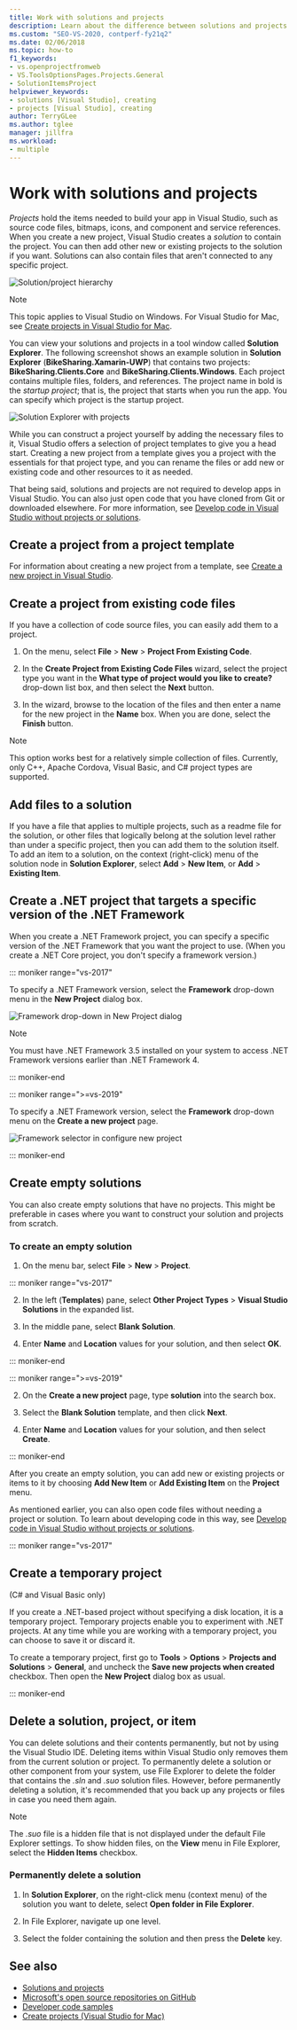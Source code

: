 ```yaml
---
title: Work with solutions and projects
description: Learn about the difference between solutions and projects and how to use them in Visual Studio.
ms.custom: "SEO-VS-2020, contperf-fy21q2"
ms.date: 02/06/2018
ms.topic: how-to
f1_keywords:
- vs.openprojectfromweb
- VS.ToolsOptionsPages.Projects.General
- SolutionItemsProject
helpviewer_keywords:
- solutions [Visual Studio], creating
- projects [Visual Studio], creating
author: TerryGLee
ms.author: tglee
manager: jillfra
ms.workload:
- multiple
---
```

# Work with solutions and projects

*Projects* hold the items needed to build your app in Visual Studio, such as source code files, bitmaps, icons, and component and service references. When you create a new project, Visual Studio creates a *solution* to contain the project. You can then add other new or existing projects to the solution if you want. Solutions can also contain files that aren't connected to any specific project.

![Solution/project hierarchy](./media/vside-proj-soln.png)

> [!NOTE]
> This topic applies to Visual Studio on Windows. For Visual Studio for Mac, see [Create projects in Visual Studio for Mac](/visualstudio/mac/create-new-projects).

You can view your solutions and projects in a tool window called **Solution Explorer**. The following screenshot shows an example solution in **Solution Explorer** (**BikeSharing.Xamarin-UWP**) that contains two projects: **BikeSharing.Clients.Core** and **BikeSharing.Clients.Windows**. Each project contains multiple files, folders, and references. The project name in bold is the *startup project*; that is, the project that starts when you run the app. You can specify which project is the startup project.

![Solution Explorer with projects](./media/vside-solution-explorer-projects.png)

While you can construct a project yourself by adding the necessary files to it, Visual Studio offers a selection of project templates to give you a head start. Creating a new project from a template gives you a project with the essentials for that project type, and you can rename the files or add new or existing code and other resources to it as needed.

That being said, solutions and projects are not required to develop apps in Visual Studio. You can also just open code that you have cloned from Git or downloaded elsewhere. For more information, see [Develop code in Visual Studio without projects or solutions](../ide/develop-code-in-visual-studio-without-projects-or-solutions.md).

## Create a project from a project template

For information about creating a new project from a template, see [Create a new project in Visual Studio](create-new-project.md).

## Create a project from existing code files

If you have a collection of code source files, you can easily add them to a project.

1. On the menu, select **File** > **New** > **Project From Existing Code**.

1. In the **Create Project from Existing Code Files** wizard, select the project type you want in the **What type of project would you like to create?** drop-down list box, and then select the **Next** button.

1. In the wizard, browse to the location of the files and then enter a name for the new project in the **Name** box. When you are done, select the **Finish** button.

> [!NOTE]
> This option works best for a relatively simple collection of files. Currently, only C++, Apache Cordova, Visual Basic, and C# project types are supported.

## Add files to a solution

If you have a file that applies to multiple projects, such as a readme file for the solution, or other files that logically belong at the solution level rather than under a specific project, then you can add them to the solution itself. To add an item to a solution, on the context (right-click) menu of the solution node in **Solution Explorer**, select **Add** > **New Item**, or **Add** > **Existing Item**.

## Create a .NET project that targets a specific version of the .NET Framework

When you create a .NET Framework project, you can specify a specific version of the .NET Framework that you want the project to use. (When you create a .NET Core project, you don't specify a framework version.)

::: moniker range="vs-2017"

To specify a .NET Framework version, select the **Framework** drop-down menu in the **New Project** dialog box.

![Framework drop-down in New Project dialog](./media/vside-newproject-framework.png)

> [!NOTE]
> You must have .NET Framework 3.5 installed on your system to access .NET Framework versions earlier than .NET Framework 4.

::: moniker-end

::: moniker range=">=vs-2019"

To specify a .NET Framework version, select the **Framework** drop-down menu on the **Create a new project** page.

![Framework selector in configure new project](media/vs-2019/configure-new-project-framework.png)

::: moniker-end

## Create empty solutions

You can also create empty solutions that have no projects. This might be preferable in cases where you want to construct your solution and projects from scratch.

### To create an empty solution

1. On the menu bar, select **File** > **New** > **Project**.

::: moniker range="vs-2017"

2. In the left (**Templates**) pane, select **Other Project Types** > **Visual Studio Solutions** in the expanded list.

3. In the middle pane, select **Blank Solution**.

4. Enter **Name** and **Location** values for your solution, and then select **OK**.

::: moniker-end

::: moniker range=">=vs-2019"

2. On the **Create a new project** page, type **solution** into the search box.

3. Select the **Blank Solution** template, and then click **Next**.

4. Enter **Name** and **Location** values for your solution, and then select **Create**.

::: moniker-end

After you create an empty solution, you can add new or existing projects or items to it by choosing **Add New Item** or **Add Existing Item** on the **Project** menu.

As mentioned earlier, you can also open code files without needing a project or solution. To learn about developing code in this way, see [Develop code in Visual Studio without projects or solutions](../ide/develop-code-in-visual-studio-without-projects-or-solutions.md).

::: moniker range="vs-2017"

## Create a temporary project

(C# and Visual Basic only)

If you create a .NET-based project without specifying a disk location, it is a temporary project. Temporary projects enable you to experiment with .NET projects. At any time while you are working with a temporary project, you can choose to save it or discard it.

To create a temporary project, first go to **Tools** > **Options** > **Projects and Solutions** > **General**, and uncheck the **Save new projects when created** checkbox. Then open the **New Project** dialog box as usual.

::: moniker-end

## Delete a solution, project, or item

You can delete solutions and their contents permanently, but not by using the Visual Studio IDE. Deleting items within Visual Studio only removes them from the current solution or project. To permanently delete a solution or other component from your system, use File Explorer to delete the folder that contains the *.sln* and *.suo* solution files. However, before permanently deleting a solution, it's recommended that you back up any projects or files in case you need them again.

> [!NOTE]
> The *.suo* file is a hidden file that is not displayed under the default File Explorer settings. To show hidden files, on the **View** menu in File Explorer, select the **Hidden Items** checkbox.

### Permanently delete a solution

1. In **Solution Explorer**, on the right-click menu (context menu) of the solution you want to delete, select **Open folder in File Explorer**.

1. In File Explorer, navigate up one level.

1. Select the folder containing the solution and then press the **Delete** key.

## See also

- [Solutions and projects](../ide/solutions-and-projects-in-visual-studio.md)
- [Microsoft's open source repositories on GitHub](https://github.com/Microsoft)
- [Developer code samples](https://code.msdn.microsoft.com/)
- [Create projects (Visual Studio for Mac)](/visualstudio/mac/create-new-projects)
